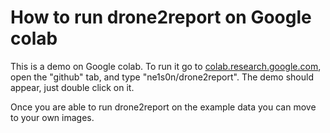 # How to run drone2report on Google colab

This is a demo on Google colab. To run it go to [colab.research.google.com](https://colab.research.google.com/), open the "github" tab, and type "ne1s0n/drone2report". The demo should appear, just double click on it.

Once you are able to run drone2report on the example data  you can move to your own images.
